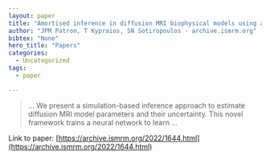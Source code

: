 ```yaml
---
layout: paper
title: "Amortised inference in diffusion MRI biophysical models using artificial neural networks and simulation-based frameworks"
author: "JPM Patron, T Kypraios, SN Sotiropoulos - archive.ismrm.org"
bibtex: "None"
hero_title: "Papers"
categories:
  - Uncategorized
tags:
  - paper

---
```

>… We present a simulation-based inference approach to estimate diffusion MRI model parameters and their uncertainty. This novel framework trains a neural network to learn …

Link to paper: [https://archive.ismrm.org/2022/1644.html](https://archive.ismrm.org/2022/1644.html)
